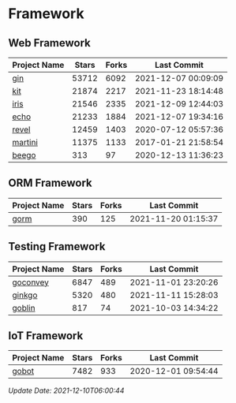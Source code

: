# Framework

## Web Framework
| Project Name | Stars | Forks | Last Commit |
| ------------ | ----- | ----- | ----------- |
| [gin](https://github.com/gin-gonic/gin) | 53712 | 6092 | 2021-12-07 00:09:09 |
| [kit](https://github.com/go-kit/kit) | 21874 | 2217 | 2021-11-23 18:14:48 |
| [iris](https://github.com/kataras/iris) | 21546 | 2335 | 2021-12-09 12:44:03 |
| [echo](https://github.com/labstack/echo) | 21233 | 1884 | 2021-12-07 19:34:16 |
| [revel](https://github.com/revel/revel) | 12459 | 1403 | 2020-07-12 05:57:36 |
| [martini](https://github.com/go-martini/martini) | 11375 | 1133 | 2017-01-21 21:58:54 |
| [beego](https://github.com/astaxie/beego) | 313 | 97 | 2020-12-13 11:36:23 |

## ORM Framework
| Project Name | Stars | Forks | Last Commit |
| ------------ | ----- | ----- | ----------- |
| [gorm](https://github.com/jinzhu/gorm) | 390 | 125 | 2021-11-20 01:15:37 |

## Testing Framework
| Project Name | Stars | Forks | Last Commit |
| ------------ | ----- | ----- | ----------- |
| [goconvey](https://github.com/smartystreets/goconvey) | 6847 | 489 | 2021-11-01 23:20:26 |
| [ginkgo](https://github.com/onsi/ginkgo) | 5320 | 480 | 2021-11-11 15:28:03 |
| [goblin](https://github.com/franela/goblin) | 817 | 74 | 2021-10-03 14:34:22 |

## IoT Framework
| Project Name | Stars | Forks | Last Commit |
| ------------ | ----- | ----- | ----------- |
| [gobot](https://github.com/hybridgroup/gobot) | 7482 | 933 | 2020-12-01 09:54:44 |

*Update Date: 2021-12-10T06:00:44*